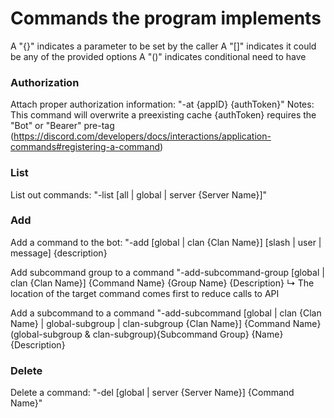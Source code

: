 # Commands the program implements
A "{}" indicates a parameter to be set by the caller
A "[]" indicates it could be any of the provided options
A "()" indicates conditional need to have

### Authorization
Attach proper authorization information: "-at {appID} {authToken}"
Notes:
    This command will overwrite a preexisting cache
    {authToken} requires the "Bot" or "Bearer" pre-tag (https://discord.com/developers/docs/interactions/application-commands#registering-a-command)

### List
List out commands: "-list [all | global | server {Server Name}]"

### Add
Add a command to the bot: "-add [global | clan {Clan Name}] [slash | user | message] {description}

Add subcommand group to a command "-add-subcommand-group [global | clan {Clan Name}] {Command Name} {Group Name} {Description}
    ↳ The location of the target command comes first to reduce calls to API

Add a subcommand to a command "-add-subcommand [global | clan {Clan Name} | global-subgroup | clan-subgroup {Clan Name}] {Command Name} 
                                (global-subgroup & clan-subgroup){Subcommand Group} {Name} {Description}

### Delete
Delete a command: "-del [global | server {Server Name}] {Command Name}"